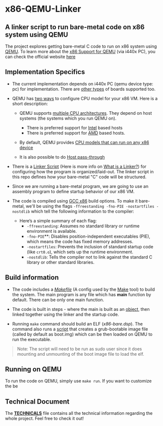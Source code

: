 # x86-QEMU-Linker

A linker script to run bare-metal code on x86 system using QEMU
---

The project explores getting bare-metal C code to run on x86 system using [QEMU](). To learn more about the [x86 Support for QEMU](https://www.qemu.org/docs/master/system/target-i386.html) (via i440x PC), you can check the official website [here](https://www.qemu.org/docs/master/system/i386/pc.html)

## Implementation Specifics

- The current implementation depends on i440x PC (qemu device type: pc) for implementation. There are [other types](https://www.qemu.org/docs/master/system/target-i386.html#board-specific-documentation) of boards supported too.

- QEMU has [two ways](https://www.qemu.org/docs/master/system/i386/cpu.html#two-ways-to-configure-cpu-models-with-qemu-kvm) to configure CPU model for your x86 VM. Here is a short description:
  - QEMU supports [multiple CPU architectures](https://www.qemu.org/docs/master/system/i386/cpu.html). They depend on host systems (the systems which you run QEMU on).
    - There is preferred support for [Intel](https://www.qemu.org/docs/master/system/i386/cpu.html#preferred-cpu-models-for-intel-x86-hosts) based hosts
    - There is preferred support for [AMD](https://www.qemu.org/docs/master/system/i386/cpu.html#preferred-cpu-models-for-amd-x86-hosts) based hosts.

  - By default, QEMU provides [CPU models that can run on any x86 device](https://www.qemu.org/docs/master/system/i386/cpu.html#default-x86-cpu-models)

  - It is also possible to do [Host pass-through](https://www.qemu.org/docs/master/system/i386/cpu.html#preferred-cpu-models-for-intel-x86-hosts:~:text=%EF%83%81-,Host%20passthrough)

- There is a [Linker Script](https://wiki.osdev.org/Linker_Scripts) (Here is more info on [What is a Linker?](https://en.wikipedia.org/wiki/Linker_(computing))) for configuring how the program is organized/laid-out. The linker script in this repo defines how your bare-metal "C" code will be structured.

- Since we are running a bare-metal program, we are going to use an assembly program to define startup behavior of our x86 VM.

- The code is compiled using [GCC x86](https://gcc.gnu.org/onlinedocs/gcc/x86-Options.html) build options. To make it bare-metal, we'll be using the flags `-ffreestanding -fno-PIE -nostartfiles -nostdlib` which tell the following information to the compiler:
  - Here’s a simple summary of each flag:
    - `-ffreestanding`: Assumes no standard library or runtime environment is available.
    - `-fno-PIE`**: Disables position-independent executables (PIE), which means the code has fixed memory addresses.
    - `-nostartfiles`: Prevents the inclusion of standard startup code (like `crt0.o`), which sets up the runtime environment.
    - `-nostdlib`:  Tells the compiler not to link against the standard C library or other standard libraries.

## Build information

- The code includes a *[Makefile](Makefile)* (A config used by the [Make](https://en.wikipedia.org/wiki/Make_(software)) tool) to build the system. The main program is any file which has **main** function by default. There can be only one main function.

- The code is built in steps - where the main is built as an [object](https://en.wikipedia.org/wiki/Object_file), then linked together using the linker and the startup code.

- Running `make` command should build an ELF (*x86-bare.dsp*). The command also runs a [script](createBootable.sh) that creates a grub-bootable image file (called by default as boot.img) which can be then loaded on QEMU to run the executable.

> Note: The script will need to be run as sudo user since it does mounting and unmounting of the boot image file to load the elf.

## Running on QEMU

To run the code on QEMU, simply use `make run`. If you want to customize the be

## Technical Document

The **[TECHNICALS](TECHNICALS.md)** file contains all the technical information regarding the whole project. Feel free to check it out!
